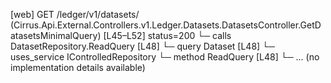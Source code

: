 [web] GET /ledger/v1/datasets/  (Cirrus.Api.External.Controllers.v1.Ledger.Datasets.DatasetsController.GetDatasetsMinimalQuery)  [L45–L52] status=200
  └─ calls DatasetRepository.ReadQuery [L48]
  └─ query Dataset [L48]
  └─ uses_service IControlledRepository<Dataset>
    └─ method ReadQuery [L48]
      └─ ... (no implementation details available)

